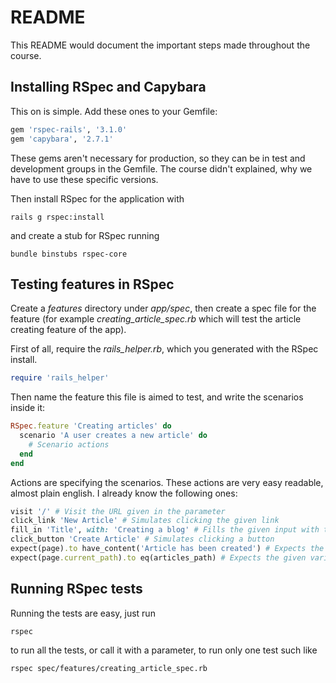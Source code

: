 # README

This README would document the important steps made throughout the course.

## Installing RSpec and Capybara

This on is simple. Add these ones to your Gemfile:

```ruby
gem 'rspec-rails', '3.1.0'
gem 'capybara', '2.7.1'
```

These gems aren't necessary for production, so they can be in test and development groups in the Gemfile.
The course didn't explained, why we have to use these specific versions.
 
Then install RSpec for the application with

```
rails g rspec:install
```

and create a stub for RSpec running

```
bundle binstubs rspec-core
```

## Testing features in RSpec

Create a *features* directory under *app/spec*, then create a spec file for the feature (for example *creating_article_spec.rb*
which will test the article creating feature of the app).

First of all, require the *rails_helper.rb*, which you generated with the RSpec install.

```ruby
require 'rails_helper'
```

Then name the feature this file is aimed to test, and write the scenarios inside it:
```ruby
RSpec.feature 'Creating articles' do
  scenario 'A user creates a new article' do
    # Scenario actions
  end
end
```

Actions are specifying the scenarios. These actions are very easy readable, almost plain english.
I already know the following ones:

```ruby
visit '/' # Visit the URL given in the parameter
click_link 'New Article' # Simulates clicking the given link 
fill_in 'Title', with: 'Creating a blog' # Fills the given input with the given text
click_button 'Create Article' # Simulates clicking a button
expect(page).to have_content('Article has been created') # Expects the given page to have the given content
expect(page.current_path).to eq(articles_path) # Expects the given variable to have the given value
```

## Running RSpec tests

Running the tests are easy, just run
```
rspec
```
to run all the tests, or call it with a parameter, to run only one test such like
```
rspec spec/features/creating_article_spec.rb
```
